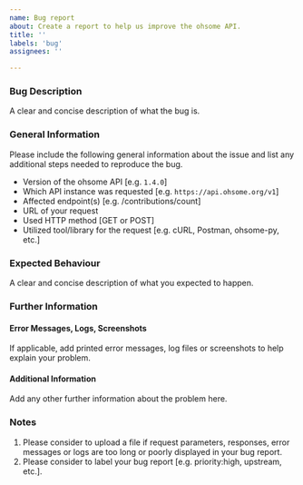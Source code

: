 ```yaml
---
name: Bug report
about: Create a report to help us improve the ohsome API.
title: ''
labels: 'bug'
assignees: ''

---
```


### Bug Description
A clear and concise description of what the bug is.

### General Information
Please include the following general information about the issue and list any additional steps needed to reproduce the bug.
 - Version of the ohsome API [e.g. `1.4.0`]
 - Which API instance was requested [e.g. `https://api.ohsome.org/v1`]
 - Affected endpoint(s) [e.g. /contributions/count]
 - URL of your request
 - Used HTTP method [GET or POST]
 - Utilized tool/library for the request [e.g. cURL, Postman, ohsome-py, etc.]

### Expected Behaviour
A clear and concise description of what you expected to happen.

### Further Information

#### Error Messages, Logs, Screenshots
If applicable, add printed error messages, log files or screenshots to help explain your problem.

#### Additional Information
Add any other further information about the problem here.

### Notes
1. Please consider to upload a file if request parameters, responses, error messages or logs are too long or poorly displayed in your bug report.
2. Please consider to label your bug report [e.g. priority:high, upstream, etc.].
